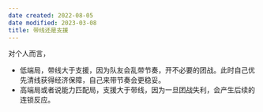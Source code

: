 ```yaml
---
date created: 2022-08-05
date modified: 2023-03-08
title: 带线还是支援
---
```


对个人而言，

- 低端局，带线大于支援，因为队友会乱带节奏，开不必要的团战。此时自己优先清线获得经济保障，自己来带节奏会更稳妥。
- 高端局或者说能力匹配局，支援大于带线，因为一旦团战失利，会产生后续的连锁反应。

